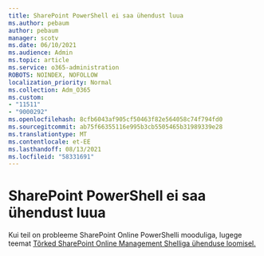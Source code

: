 ```yaml
---
title: SharePoint PowerShell ei saa ühendust luua
ms.author: pebaum
author: pebaum
manager: scotv
ms.date: 06/10/2021
ms.audience: Admin
ms.topic: article
ms.service: o365-administration
ROBOTS: NOINDEX, NOFOLLOW
localization_priority: Normal
ms.collection: Adm_O365
ms.custom:
- "11511"
- "9000292"
ms.openlocfilehash: 8cfb6043af905cf50463f82e564058c74f794fd0
ms.sourcegitcommit: ab75f66355116e995b3cb5505465b31989339e28
ms.translationtype: MT
ms.contentlocale: et-EE
ms.lasthandoff: 08/13/2021
ms.locfileid: "58331691"
---
```

# <a name="sharepoint-powershell-unable-to-connect"></a>SharePoint PowerShell ei saa ühendust luua

Kui teil on probleeme SharePoint Online PowerShelli mooduliga, lugege teemat [Tõrked SharePoint Online Management Shelliga ühenduse loomisel.](https://docs.microsoft.com/sharepoint/troubleshoot/administration/errors-connecting-to-management-shell)